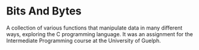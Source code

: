 # Bits And Bytes
A collection of various functions that manipulate data in many different ways, exploring the C programming language. It was an assignment for the Intermediate Programming course at the University of Guelph.
